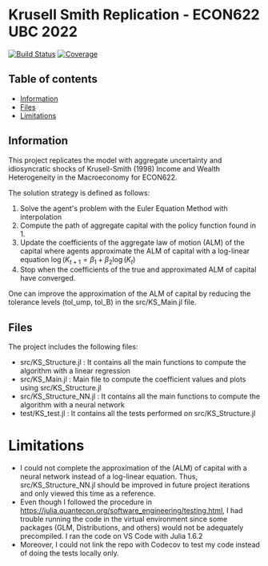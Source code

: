 # Krusell Smith Replication - ECON622 UBC 2022

[![Build Status](https://github.com/ELatulippeUBC/Krusell_Smith_Model.jl/actions/workflows/CI.yml/badge.svg?branch=main)](https://github.com/ELatulippeUBC/Krusell_Smith_Model.jl/actions/workflows/CI.yml?query=branch%3Amain)
[![Coverage](https://codecov.io/gh/ELatulippeUBC/Krusell_Smith_Model.jl/branch/main/graph/badge.svg)](https://codecov.io/gh/ELatulippeUBC/Krusell_Smith_Model.jl)

## Table of contents
* [Information](#Information)
* [Files](#files)
* [Limitations](#limitations)

## Information
This project replicates the model with aggregate uncertainty and idiosyncratic shocks of Krusell-Smith (1998) Income and Wealth Heterogeneity in the Macroeconomy for ECON622. 

The solution strategy is defined as follows:
1. Solve the agent's problem with the Euler Equation Method with interpolation
2. Compute the path of aggregate capital with the policy function found in 1.
3. Update the coefficients of the aggregate law of motion (ALM) of the capital where agents approximate the ALM of capital with a log-linear equation
	$\log(K_{t+1} = \beta_1 + \beta_2 \log (K_{t})$
4. Stop when the coefficients of the true and approximated ALM of capital have converged.

One can improve the approximation of the ALM of capital by reducing the tolerance levels (tol_ump, tol_B) in the src/KS_Main.jl file. 
 
## Files
The project includes the following files: 
* src/KS_Structure.jl : It contains all the main functions to compute the algorithm with a linear regression 
* src/KS_Main.jl : Main file to compute the coefficient values and plots using src/KS_Structure.jl
* src/KS_Structure_NN.jl : It contains all the main functions to compute the algorithm with a neural network
* test/KS_test.jl : It contains all the tests performed on src/KS_Structure.jl

# Limitations
* I could not complete the approximation of the (ALM) of capital with a neural network instead of a log-linear equation. Thus, src/KS_Structure_NN.jl should be improved in future project iterations and only viewed this time as a reference. 
* Even though I followed the procedure in https://julia.quantecon.org/software_engineering/testing.html, I had trouble running the code in the virtual environment since some packages (GLM, Distributions, and others) would not be adequately precompiled. I ran the code on VS Code with Julia 1.6.2
* Moreover, I could not link the repo with Codecov to test my code instead of doing the tests locally only. 
